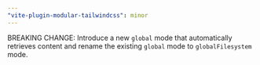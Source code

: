 ```yaml
---
"vite-plugin-modular-tailwindcss": minor
---
```


BREAKING CHANGE: Introduce a new `global` mode that automatically retrieves content and rename the existing `global` mode to `globalFilesystem` mode.
